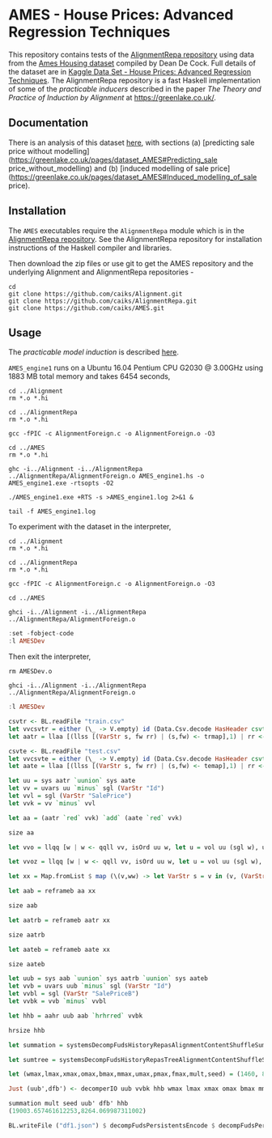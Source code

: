 # AMES - House Prices: Advanced Regression Techniques

This repository contains tests of the [AlignmentRepa repository](https://github.com/caiks/AlignmentRepa) using data from the [Ames Housing dataset](http://jse.amstat.org/v19n3/decock.pdf) compiled by Dean De Cock. Full details of the dataset are in [Kaggle Data Set - House Prices: Advanced Regression Techniques](https://www.kaggle.com/c/house-prices-advanced-regression-techniques/data). The AlignmentRepa repository is a fast Haskell implementation of some of the *practicable inducers* described in the paper *The Theory and Practice of Induction by Alignment* at https://greenlake.co.uk/. 

## Documentation

There is an analysis of this dataset [here](https://greenlake.co.uk/pages/dataset_AMES), with sections (a) [predicting sale price without modelling](https://greenlake.co.uk/pages/dataset_AMES#Predicting_sale price_without_modelling) and (b) [induced modelling of sale price](https://greenlake.co.uk/pages/dataset_AMES#Induced_modelling_of_sale price). 

## Installation

The `AMES` executables require the `AlignmentRepa` module which is in the [AlignmentRepa repository](https://github.com/caiks/AlignmentRepa). See the AlignmentRepa repository for installation instructions of the Haskell compiler and libraries.

Then download the zip files or use git to get the AMES repository and the underlying Alignment and AlignmentRepa repositories -
```
cd
git clone https://github.com/caiks/Alignment.git
git clone https://github.com/caiks/AlignmentRepa.git
git clone https://github.com/caiks/AMES.git
```

## Usage

The *practicable model induction* is described [here](https://greenlake.co.uk/pages/dataset_AMES_model1).

`AMES_engine1` runs on a Ubuntu 16.04 Pentium CPU G2030 @ 3.00GHz using 1883 MB total memory and takes 6454 seconds,

```
cd ../Alignment
rm *.o *.hi

cd ../AlignmentRepa
rm *.o *.hi

gcc -fPIC -c AlignmentForeign.c -o AlignmentForeign.o -O3

cd ../AMES
rm *.o *.hi

ghc -i../Alignment -i../AlignmentRepa ../AlignmentRepa/AlignmentForeign.o AMES_engine1.hs -o AMES_engine1.exe -rtsopts -O2

./AMES_engine1.exe +RTS -s >AMES_engine1.log 2>&1 &

tail -f AMES_engine1.log

```

To experiment with the dataset in the interpreter,
```
cd ../Alignment
rm *.o *.hi

cd ../AlignmentRepa
rm *.o *.hi

gcc -fPIC -c AlignmentForeign.c -o AlignmentForeign.o -O3

cd ../AMES

ghci -i../Alignment -i../AlignmentRepa ../AlignmentRepa/AlignmentForeign.o
```

```hs
:set -fobject-code
:l AMESDev
```
Then exit the interpreter,
```
rm AMESDev.o

ghci -i../Alignment -i../AlignmentRepa ../AlignmentRepa/AlignmentForeign.o
```

```hs
:l AMESDev

csvtr <- BL.readFile "train.csv"
let vvcsvtr = either (\_ -> V.empty) id (Data.Csv.decode HasHeader csvtr :: Either String (V.Vector Train))
let aatr = llaa [(llss [(VarStr s, fw rr) | (s,fw) <- trmap],1) | rr <- V.toList vvcsvtr]

csvte <- BL.readFile "test.csv"
let vvcsvte = either (\_ -> V.empty) id (Data.Csv.decode HasHeader csvte :: Either String (V.Vector Test))
let aate = llaa [(llss [(VarStr s, fw rr) | (s,fw) <- temap],1) | rr <- V.toList vvcsvte]

let uu = sys aatr `uunion` sys aate
let vv = uvars uu `minus` sgl (VarStr "Id")
let vvl = sgl (VarStr "SalePrice")
let vvk = vv `minus` vvl

let aa = (aatr `red` vvk) `add` (aate `red` vvk)

size aa

let vvo = llqq [w | w <- qqll vv, isOrd uu w, let u = vol uu (sgl w), u > 16]

let vvoz = llqq [w | w <- qqll vv, isOrd uu w, let u = vol uu (sgl w), u > 16, let rr = unit (sgl (llss [(w, ValInt 0)])), let bb = aatr `red` sgl w `mul` rr, size bb > 100]

let xx = Map.fromList $ map (\(v,ww) -> let VarStr s = v in (v, (VarStr (s ++ "B"), ww))) $ [(v, bucket 20 aa v) | v <- qqll (vvo `minus` vvoz)] ++ [(VarStr "SalePrice", bucket 20 aatr (VarStr "SalePrice"))] ++ [(v, bucket 20 aa' v) | v <- qqll vvoz, let rr = unit (sgl (llss [(v, ValInt 0)])), let bb = aa `red` sgl v `mul` rr, let aa' = trim (aa `red` sgl v `sub` bb)]

let aab = reframeb aa xx

size aab

let aatrb = reframeb aatr xx

size aatrb

let aateb = reframeb aate xx

size aateb

let uub = sys aab `uunion` sys aatrb `uunion` sys aateb
let vvb = uvars uub `minus` sgl (VarStr "Id")
let vvbl = sgl (VarStr "SalePriceB")
let vvbk = vvb `minus` vvbl

let hhb = aahr uub aab `hrhrred` vvbk

hrsize hhb

let summation = systemsDecompFudsHistoryRepasAlignmentContentShuffleSummation_u

let sumtree = systemsDecompFudsHistoryRepasTreeAlignmentContentShuffleSummation_u

let (wmax,lmax,xmax,omax,bmax,mmax,umax,pmax,fmax,mult,seed) = (1460, 8, 1460, 10, (10*3), 4, 1460, 1, 10, 3, 5)

Just (uub',dfb') <- decomperIO uub vvbk hhb wmax lmax xmax omax bmax mmax umax pmax fmax mult seed

summation mult seed uub' dfb' hhb
(19003.657461612253,8264.069987311002)

BL.writeFile ("df1.json") $ decompFudsPersistentsEncode $ decompFudsPersistent dfb'

```

